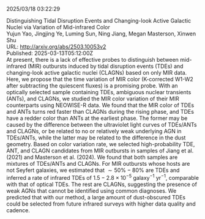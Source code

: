 2025/03/18 03:22:29  

Distinguishing Tidal Disruption Events and Changing-look Active Galactic
  Nuclei via Variation of Mid-infrared Color  
Yujun Yao, Jingjing Ye, Luming Sun, Ning Jiang, Megan Masterson, Xinwen Shu  
URL: http://arxiv.org/abs/2503.10053v2  
Published: 2025-03-13T05:12:00Z  
  At present, there is a lack of effective probes to distinguish between mid-infrared (MIR) outbursts induced by tidal disruption events (TDEs) and changing-look active galactic nuclei (CLAGNs) based on only MIR data. Here, we propose that the time variation of MIR color (K-corrected W1-W2 after subtracting the quiescent fluxes) is a promising probe. With an optically selected sample containing TDEs, ambiguous nuclear transients (ANTs), and CLAGNs, we studied the MIR color variation of their MIR counterparts using NEOWISE-R data. We found that the MIR color of TDEs and ANTs turns red faster than CLAGNs during the rising phase, and TDEs have a redder color than ANTs at the earliest phase. The former may be caused by the difference between the ultraviolet light curves of TDEs/ANTs and CLAGNs, or be related to no or relatively weak underlying AGN in TDEs/ANTs, while the latter may be related to the difference in the dust geometry. Based on color variation rate, we selected high-probability TDE, ANT, and CLAGN candidates from MIR outbursts in samples of Jiang et al. (2021) and Masterson et al. (2024). We found that both samples are mixtures of TDEs/ANTs and CLAGNs. For MIR outbursts whose hosts are not Seyfert galaxies, we estimated that $\sim50\%-80\%$ are TDEs and inferred a rate of infrared TDEs of $1.5-2.8\times10^{-5}$ galaxy$^{-1}$ yr$^{-1}$, comparable with that of optical TDEs. The rest are CLAGNs, suggesting the presence of weak AGNs that cannot be identified using common diagnoses. We predicted that with our method, a large amount of dust-obscured TDEs could be selected from future infrared surveys with higher data quality and cadence.   


